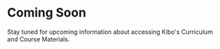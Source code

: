 # Coming Soon

Stay tuned for upcoming information about accessing Kibo's Curriculum and Course Materials.